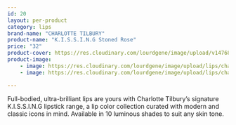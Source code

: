 ```yaml
---
id: 20
layout: per-product
category: lips
brand-name: "CHARLOTTE TILBURY"
product-name: "K.I.S.S.I.N.G Stoned Rose"
price: "32"
product-cover: https://res.cloudinary.com/lourdgene/image/upload/v1476872038/lips/charlotte-luxury-lipstick/stone.jpg
product-image:
    - image: https://res.cloudinary.com/lourdgene/image/upload/lips/charlotte-luxury-lipstick/stone.jpg
    - image: https://res.cloudinary.com/lourdgene/image/upload/lips/charlotte-luxury-lipstick/stone-shade.jpg

---
```

Full-bodied, ultra-brilliant lips are yours with Charlotte Tilbury’s signature K.I.S.S.I.N.G lipstick range, a lip color collection curated with modern and classic icons in mind. Available in 10 luminous shades to suit any skin tone.

